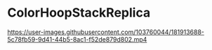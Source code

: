 # ColorHoopStackReplica



https://user-images.githubusercontent.com/103760044/181913688-5c78fb59-9d41-44b5-8ac1-f52de879d802.mp4

